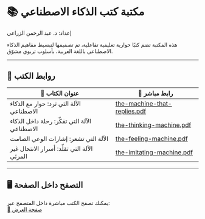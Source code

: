 # 📚 مكتبة كتب الذكاء الاصطناعي  
إعداد: د. عبد الرحمن الزراعي

هذه المكتبة تضم كتبًا حوارية تعليمية تفاعلية، تم تصميمها لتبسيط مفاهيم الذكاء الاصطناعي باللغة العربية، بأسلوب تربوي مشوّق.

---

## 🧾 روابط الكتب

| 📖 عنوان الكتاب | 🔗 رابط مباشر |
|----------------|----------------|
| الآلة التي ترد: حوار مع الذكاء الاصطناعي | [the-machine-that-replies.pdf](the-machine-that-replies.pdf) |
| الآلة التي تفكّر: رحلة داخل الذكاء الاصطناعي | [the-thinking-machine.pdf](the-thinking-machine.pdf) |
| الآلة التي تشعر: إشارات الوعي الصامت | [the-feeling-machine.pdf](the-feeling-machine.pdf) |
| الآلة التي تقلّد: أسرار الانتحال غير المرئي | [the-imitating-machine.pdf](the-imitating-machine.pdf) |

---

## 🖥️ التصفح داخل الصفحة
يمكنك تصفح الكتب مباشرة داخل المتصفح عبر:  
[🔗 صفحة العرض](https://alzarraei-gpts.github.io/Arabic-GPT-Hub-books/)
